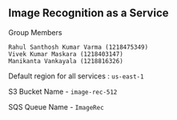 ## Image Recognition as a Service

Group Members
```
Rahul Santhosh Kumar Varma (1218475349)
Vivek Kumar Maskara (1218403147)
Manikanta Vankayala (1218816326)
```

Default region for all services : `us-east-1`

S3 Bucket Name - `image-rec-512`

SQS Queue Name - `ImageRec`
